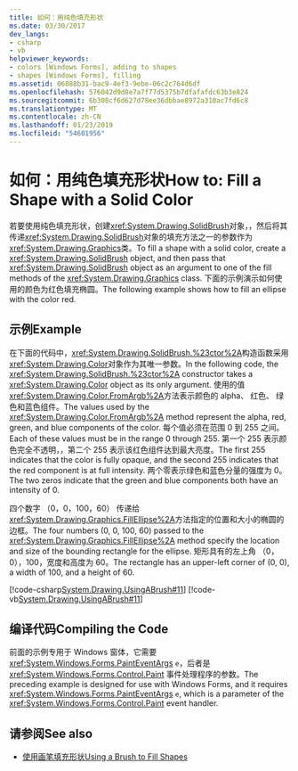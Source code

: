 ```yaml
---
title: 如何：用纯色填充形状
ms.date: 03/30/2017
dev_langs:
- csharp
- vb
helpviewer_keywords:
- colors [Windows Forms], adding to shapes
- shapes [Windows Forms], filling
ms.assetid: 06088b31-bac9-4ef3-9ebe-06c2c764d6df
ms.openlocfilehash: 576042d9d8e7a7f77d5375b7dfafafdc63b3e824
ms.sourcegitcommit: 6b308cf6d627d78ee36dbbae8972a310ac7fd6c8
ms.translationtype: MT
ms.contentlocale: zh-CN
ms.lasthandoff: 01/23/2019
ms.locfileid: "54601956"
---
```

# <a name="how-to-fill-a-shape-with-a-solid-color"></a><span data-ttu-id="1d220-102">如何：用纯色填充形状</span><span class="sxs-lookup"><span data-stu-id="1d220-102">How to: Fill a Shape with a Solid Color</span></span>
<span data-ttu-id="1d220-103">若要使用纯色填充形状，创建<xref:System.Drawing.SolidBrush>对象，，然后将其传递<xref:System.Drawing.SolidBrush>对象的填充方法之一的参数作为<xref:System.Drawing.Graphics>类。</span><span class="sxs-lookup"><span data-stu-id="1d220-103">To fill a shape with a solid color, create a <xref:System.Drawing.SolidBrush> object, and then pass that <xref:System.Drawing.SolidBrush> object as an argument to one of the fill methods of the <xref:System.Drawing.Graphics> class.</span></span> <span data-ttu-id="1d220-104">下面的示例演示如何使用的颜色为红色填充椭圆。</span><span class="sxs-lookup"><span data-stu-id="1d220-104">The following example shows how to fill an ellipse with the color red.</span></span>  
  
## <a name="example"></a><span data-ttu-id="1d220-105">示例</span><span class="sxs-lookup"><span data-stu-id="1d220-105">Example</span></span>  
 <span data-ttu-id="1d220-106">在下面的代码中，<xref:System.Drawing.SolidBrush.%23ctor%2A>构造函数采用<xref:System.Drawing.Color>对象作为其唯一参数。</span><span class="sxs-lookup"><span data-stu-id="1d220-106">In the following code, the <xref:System.Drawing.SolidBrush.%23ctor%2A> constructor takes a <xref:System.Drawing.Color> object as its only argument.</span></span> <span data-ttu-id="1d220-107">使用的值<xref:System.Drawing.Color.FromArgb%2A>方法表示颜色的 alpha、 红色、 绿色和蓝色组件。</span><span class="sxs-lookup"><span data-stu-id="1d220-107">The values used by the <xref:System.Drawing.Color.FromArgb%2A> method represent the alpha, red, green, and blue components of the color.</span></span> <span data-ttu-id="1d220-108">每个值必须在范围 0 到 255 之间。</span><span class="sxs-lookup"><span data-stu-id="1d220-108">Each of these values must be in the range 0 through 255.</span></span> <span data-ttu-id="1d220-109">第一个 255 表示颜色完全不透明，，第二个 255 表示该红色组件达到最大亮度。</span><span class="sxs-lookup"><span data-stu-id="1d220-109">The first 255 indicates that the color is fully opaque, and the second 255 indicates that the red component is at full intensity.</span></span> <span data-ttu-id="1d220-110">两个零表示绿色和蓝色分量的强度为 0。</span><span class="sxs-lookup"><span data-stu-id="1d220-110">The two zeros indicate that the green and blue components both have an intensity of 0.</span></span>  
  
 <span data-ttu-id="1d220-111">四个数字 （0，0，100，60） 传递给<xref:System.Drawing.Graphics.FillEllipse%2A>方法指定的位置和大小的椭圆的边框。</span><span class="sxs-lookup"><span data-stu-id="1d220-111">The four numbers (0, 0, 100, 60) passed to the <xref:System.Drawing.Graphics.FillEllipse%2A> method specify the location and size of the bounding rectangle for the ellipse.</span></span> <span data-ttu-id="1d220-112">矩形具有的左上角 （0，0），100，宽度和高度为 60。</span><span class="sxs-lookup"><span data-stu-id="1d220-112">The rectangle has an upper-left corner of (0, 0), a width of 100, and a height of 60.</span></span>  
  
 [!code-csharp[System.Drawing.UsingABrush#11](../../../../samples/snippets/csharp/VS_Snippets_Winforms/System.Drawing.UsingABrush/CS/Class1.cs#11)]
 [!code-vb[System.Drawing.UsingABrush#11](../../../../samples/snippets/visualbasic/VS_Snippets_Winforms/System.Drawing.UsingABrush/VB/Class1.vb#11)]  
  
## <a name="compiling-the-code"></a><span data-ttu-id="1d220-113">编译代码</span><span class="sxs-lookup"><span data-stu-id="1d220-113">Compiling the Code</span></span>  
 <span data-ttu-id="1d220-114">前面的示例专用于 Windows 窗体，它需要 <xref:System.Windows.Forms.PaintEventArgs> `e`，后者是 <xref:System.Windows.Forms.Control.Paint> 事件处理程序的参数。</span><span class="sxs-lookup"><span data-stu-id="1d220-114">The preceding example is designed for use with Windows Forms, and it requires <xref:System.Windows.Forms.PaintEventArgs> `e`, which is a parameter of the <xref:System.Windows.Forms.Control.Paint> event handler.</span></span>  
  
## <a name="see-also"></a><span data-ttu-id="1d220-115">请参阅</span><span class="sxs-lookup"><span data-stu-id="1d220-115">See also</span></span>
- [<span data-ttu-id="1d220-116">使用画笔填充形状</span><span class="sxs-lookup"><span data-stu-id="1d220-116">Using a Brush to Fill Shapes</span></span>](../../../../docs/framework/winforms/advanced/using-a-brush-to-fill-shapes.md)
